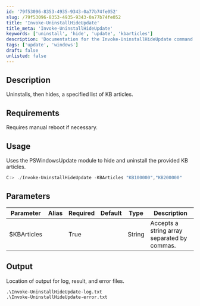 ```yaml
---
id: '79f53096-8353-4935-9343-0a77b74fe052'
slug: /79f53096-8353-4935-9343-0a77b74fe052
title: 'Invoke-UninstallHideUpdate'
title_meta: 'Invoke-UninstallHideUpdate'
keywords: ['uninstall', 'hide', 'update', 'kbarticles']
description: 'Documentation for the Invoke-UninstallHideUpdate command to uninstall and hide specified KB articles using the PSWindowsUpdate module.'
tags: ['update', 'windows']
draft: false
unlisted: false
---
```


## Description
Uninstalls, then hides, a specified list of KB articles.

## Requirements
Requires manual reboot if necessary.

## Usage
Uses the PSWindowsUpdate module to hide and uninstall the provided KB articles.

```powershell
C:> ./Invoke-UninstallHideUpdate -KBArticles "KB100000","KB200000"
```

## Parameters
| Parameter       | Alias | Required | Default | Type   | Description                               |
|-----------------|-------|----------|---------|--------|-------------------------------------------|
| $KBArticles     |       | True     |         | String | Accepts a string array separated by commas.|

## Output
Location of output for log, result, and error files.

```
.\Invoke-UninstallHideUpdate-log.txt
.\Invoke-UninstallHideUpdate-error.txt
```


